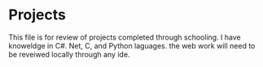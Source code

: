 # Projects
This file is for review of projects completed through schooling.  I have knoweldge in C#. Net, C, and Python laguages.
the web work will need to be reveiwed locally through any ide.
